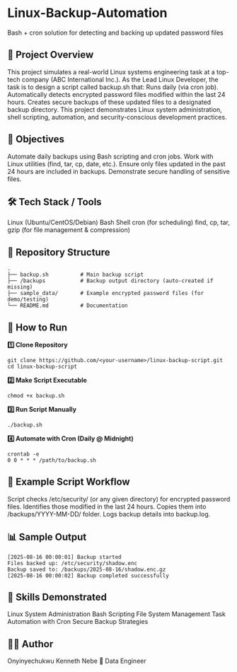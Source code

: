 # Linux-Backup-Automation
Bash + cron solution for detecting and backing up updated password files

## 🔎 Project Overview
This project simulates a real-world Linux systems engineering task at a top-tech company (ABC International Inc.).
As the Lead Linux Developer, the task is to design a script called backup.sh that:
Runs daily (via cron job).
Automatically detects encrypted password files modified within the last 24 hours.
Creates secure backups of these updated files to a designated backup directory.
This project demonstrates Linux system administration, shell scripting, automation, and security-conscious development practices.

## 🎯 Objectives
Automate daily backups using Bash scripting and cron jobs.
Work with Linux utilities (find, tar, cp, date, etc.).
Ensure only files updated in the past 24 hours are included in backups.
Demonstrate secure handling of sensitive files.

## 🛠️ Tech Stack / Tools
Linux (Ubuntu/CentOS/Debian)
Bash Shell
cron (for scheduling)
find, cp, tar, gzip (for file management & compression)

## 📂 Repository Structure
```
.
├── backup.sh          # Main backup script
├── /backups           # Backup output directory (auto-created if missing)
├── sample_data/       # Example encrypted password files (for demo/testing)
└── README.md          # Documentation
```
## 🚀 How to Run
**1️⃣ Clone Repository**
```
git clone https://github.com/<your-username>/linux-backup-script.git
cd linux-backup-script
```
**2️⃣ Make Script Executable**
```
chmod +x backup.sh
```
**3️⃣ Run Script Manually**
```
./backup.sh
```
**4️⃣ Automate with Cron (Daily @ Midnight)**
```
crontab -e
0 0 * * * /path/to/backup.sh
```

## 📝 Example Script Workflow
Script checks /etc/security/ (or any given directory) for encrypted password files.
Identifies those modified in the last 24 hours.
Copies them into /backups/YYYY-MM-DD/ folder.
Logs backup details into backup.log.

## 📊 Sample Output
```
[2025-08-16 00:00:01] Backup started
Files backed up: /etc/security/shadow.enc
Backup saved to: /backups/2025-08-16/shadow.enc.gz
[2025-08-16 00:00:02] Backup completed successfully
```
## 🔑 Skills Demonstrated

Linux System Administration
Bash Scripting
File System Management
Task Automation with Cron
Secure Backup Strategies

## 🧑‍💻 Author

Onyinyechukwu Kenneth Nebe
💼 Data Engineer
